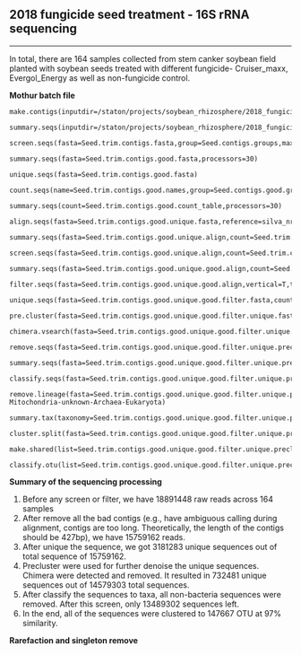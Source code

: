 ##   2018 fungicide seed treatment - 16S rRNA sequencing 


---
In total, there are 164 samples collected from stem canker soybean field planted with soybean seeds treated with different fungicide- Cruiser_maxx, Evergol_Energy as well as non-fungicide control.


**Mothur batch file**

```
make.contigs(inputdir=/staton/projects/soybean_rhizosphere/2018_fungicide/seed_treatment/16S/00_raw_fastq,outputdir=/staton/projects/soybean_rhizosphere/2018_fungicide/seed_treatment/16S/02_mothur,file=Seed.file,oligos=Seed.oligo,processors=30)

summary.seqs(inputdir=/staton/projects/soybean_rhizosphere/2018_fungicide/seed_treatment/16S/02_mothur,fasta=Seed.trim.contigs.fasta,processors=30)

screen.seqs(fasta=Seed.trim.contigs.fasta,group=Seed.contigs.groups,maxambig=0,maxlength=428,processors=30)

summary.seqs(fasta=Seed.trim.contigs.good.fasta,processors=30)

unique.seqs(fasta=Seed.trim.contigs.good.fasta)

count.seqs(name=Seed.trim.contigs.good.names,group=Seed.contigs.good.groups)

summary.seqs(count=Seed.trim.contigs.good.count_table,processors=30)

align.seqs(fasta=Seed.trim.contigs.good.unique.fasta,reference=silva_nr132_V3_V4.align,processors=30)

summary.seqs(fasta=Seed.trim.contigs.good.unique.align,count=Seed.trim.contigs.good.count_table,processors=30)

screen.seqs(fasta=Seed.trim.contigs.good.unique.align,count=Seed.trim.contigs.good.count_table,summary=Seed.trim.contigs.good.unique.summary,start=2,end=17012,maxhomop=8,processors=30)

summary.seqs(fasta=Seed.trim.contigs.good.unique.good.align,count=Seed.trim.contigs.good.good.count_table,processors=30)

filter.seqs(fasta=Seed.trim.contigs.good.unique.good.align,vertical=T,trump=.,processors=30)

unique.seqs(fasta=Seed.trim.contigs.good.unique.good.filter.fasta,count=Seed.trim.contigs.good.good.count_table)

pre.cluster(fasta=Seed.trim.contigs.good.unique.good.filter.unique.fasta,count=Seed.trim.contigs.good.unique.good.filter.count_table,diffs=4,processors=30)

chimera.vsearch(fasta=Seed.trim.contigs.good.unique.good.filter.unique.precluster.fasta,count=Seed.trim.contigs.good.unique.good.filter.unique.precluster.count_table,dereplicate=t,processors=30)

remove.seqs(fasta=Seed.trim.contigs.good.unique.good.filter.unique.precluster.fasta,accnos=Seed.trim.contigs.good.unique.good.filter.unique.precluster.denovo.vsearch.accnos)

summary.seqs(fasta=Seed.trim.contigs.good.unique.good.filter.unique.precluster.pick.fasta,count=Seed.trim.contigs.good.unique.good.filter.unique.precluster.denovo.vsearch.pick.count_table,processors=30)

classify.seqs(fasta=Seed.trim.contigs.good.unique.good.filter.unique.precluster.pick.fasta,count=Seed.trim.contigs.good.unique.good.filter.unique.precluster.denovo.vsearch.pick.count_table,reference=trainset16_022016.rdp.fasta,taxonomy=trainset16_022016.rdp.tax,cutoff=80,processors=30)

remove.lineage(fasta=Seed.trim.contigs.good.unique.good.filter.unique.precluster.pick.fasta,count=Seed.trim.contigs.good.unique.good.filter.unique.precluster.denovo.vsearch.pick.count_table,taxonomy=Seed.trim.contigs.good.unique.good.filter.unique.precluster.pick.rdp.wang.taxonomy,taxon=Chloroplast-Mitochondria-unknown-Archaea-Eukaryota)

summary.tax(taxonomy=Seed.trim.contigs.good.unique.good.filter.unique.precluster.pick.rdp.wang.pick.taxonomy,count=Seed.trim.contigs.good.unique.good.filter.unique.precluster.denovo.vsearch.pick.pick.count_table)

cluster.split(fasta=Seed.trim.contigs.good.unique.good.filter.unique.precluster.pick.pick.fasta,count=Seed.trim.contigs.good.unique.good.filter.unique.precluster.denovo.vsearch.pick.pick.count_table,taxonomy=Seed.trim.contigs.good.unique.good.filter.unique.precluster.pick.rdp.wang.pick.taxonomy,splitmethod=classify,taxlevel=4,cutoff=0.03,processors=30)

make.shared(list=Seed.trim.contigs.good.unique.good.filter.unique.precluster.pick.pick.opti_mcc.list,count=Seed.trim.contigs.good.unique.good.filter.unique.precluster.denovo.vsearch.pick.pick.count_table,label=0.03)

classify.otu(list=Seed.trim.contigs.good.unique.good.filter.unique.precluster.pick.pick.opti_mcc.list,count=Seed.trim.contigs.good.unique.good.filter.unique.precluster.denovo.vsearch.pick.pick.count_table,taxonomy=Seed.trim.contigs.good.unique.good.filter.unique.precluster.pick.rdp.wang.pick.taxonomy,label=0.03)
```

**Summary of the sequencing processing**

1. Before any screen or filter, we have 18891448 raw reads across 164 samples
2. After remove all the bad contigs (e.g., have ambiguous calling during alignment, contigs are too long. Theoretically, the length of the contigs should be 427bp), we have 15759162 reads.  
3. After unique the sequence, we got 3181283 unique sequences out of total sequence of 15759162.
4. Precluster were used for further denoise the unique sequences. Chimera were detected and removed. It resulted in 732481 unique sequences out of 14579303 total sequences.
5. After classify the sequences to taxa, all non-bacteria sequences were removed. After this screen, only 13489302 sequences left.
6. In the end, all of the sequences were clustered to 147667 OTU at 97% similarity.

**Rarefaction and singleton remove**






